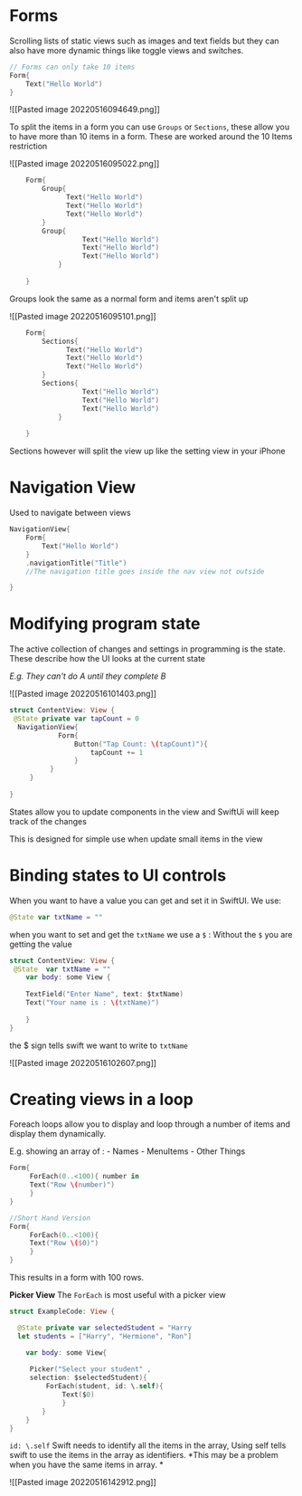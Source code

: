 # Forms 
Scrolling lists of static views such as images and text fields but they can also have more dynamic things like toggle views and switches.

``` Swift
// Forms can only take 10 items 
Form{
	Text("Hello World")
}
```
![[Pasted image 20220516094649.png]]


To split the items in a form you can use `Groups` or `Sections`, these allow you to have more than  10 items in a form. These are worked around the 10 Items restriction


![[Pasted image 20220516095022.png]]
``` Swift 
	Form{
		Group{
			  Text("Hello World")
			  Text("Hello World")
			  Text("Hello World")
		}
		Group{
				  Text("Hello World")
				  Text("Hello World")
				  Text("Hello World")
			}
		
	}
```
Groups look the same as a normal form and items aren't split up 


![[Pasted image 20220516095101.png]]
``` Swift 
	Form{
		Sections{
			  Text("Hello World")
			  Text("Hello World")
			  Text("Hello World")
		}
		Sections{
				  Text("Hello World")
				  Text("Hello World")
				  Text("Hello World")
			}
		
	}
```
Sections however will split the view up like the setting view in your iPhone 


# Navigation View
Used to navigate between views 

``` Swift
NavigationView{
	Form{
		Text("Hello World")
	}
	.navigationTitle("Title")
	//The navigation title goes inside the nav view not outside 

}
```

# Modifying program state
The active collection of changes and settings in programming is the state.
These describe how the UI looks at the current state

*E.g.  They can't do A until they complete B*

![[Pasted image 20220516101403.png]]
```  Swift 
struct ContentView: View {
 @State private var tapCount = 0
  NavigationView{
            Form{
                Button("Tap Count: \(tapCount)"){
                    tapCount += 1
                }
          }
     }
 
}
```
States allow you to update components in the view and SwiftUi will keep track of the changes

This is designed for simple use when update small items in the view

# Binding states to UI controls 
When you want to have a value you can get and set it in SwiftUI.
We use:
``` Swift 
@State var txtName = ""
```

when you want to set and get the `txtName` we use a `$` :
Without the `$` you are getting the value 


``` Swift 
struct ContentView: View {
 @State  var txtName = ""
    var body: some View {
    
    TextField("Enter Name", text: $txtName)
	Text("Your name is : \(txtName)")
	
    }
}


```
the $ sign tells swift we want to write to `txtName`

![[Pasted image 20220516102607.png]]

# Creating views in a loop
Foreach loops allow you to display and loop through a number of items and display them dynamically.

E.g. showing an array of :
	- Names
	- MenuItems 
	- Other Things

``` Swift
Form{
	 ForEach(0..<100){ number in 
	 Text("Row \(number)")
	 }
}

//Short Hand Version
Form{
	 ForEach(0..<100){ 
	 Text("Row \($0)")
	 }
}
```
This results in a form with 100 rows. 


**Picker View**
The `ForEach` is most useful with a picker view 

``` Swift 
struct ExampleCode: View {

  @State private var selectedStudent = "Harry
  let students = ["Harry", "Hermione", "Ron"]

	var body: some View{
	
	 Picker("Select your student" , 
	 selection: $selectedStudent){
		 ForEach(student, id: \.self){
			 Text($0)
			 }
		}
	}
}

```
`id: \.self`
	Swift needs to identify all the items in the array, Using self tells swift to use the items in the array as identifiers. 
	*This may be a problem when you have the same items in array. *

![[Pasted image 20220516142912.png]]

# 